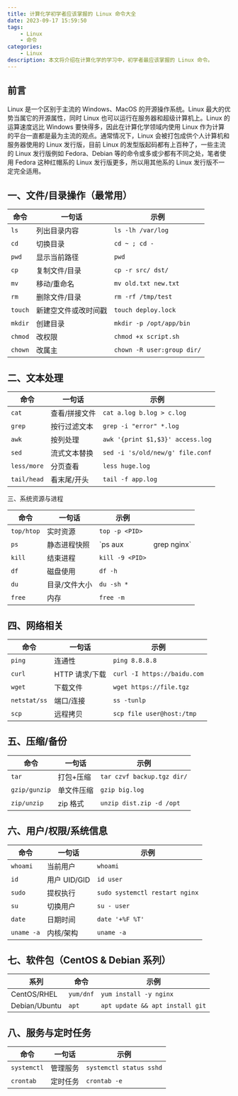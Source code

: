 ```yaml
---
title: 计算化学初学者应该掌握的 Linux 命令大全
date: 2023-09-17 15:59:50
tags:
    - Linux
    - 命令
categories: 
	- Linux
description: 本文将介绍在计算化学的学习中，初学者最应该掌握的 Linux 命令。
---
```


## 前言

Linux 是一个区别于主流的 Windows、MacOS 的开源操作系统。Linux 最大的优势当属它的开源属性，同时 Linux 也可以运行在服务器和超级计算机上。Linux 的运算速度远比 Windows 要快得多，因此在计算化学领域内使用 Linux 作为计算的平台一直都是最为主流的观点。通常情况下，Linux 会被打包成供个人计算机和服务器使用的 Linux 发行版，目前 Linux 的发型版起码都有上百种了，一些主流的 Linux 发行版例如 Fedora、Debian 等的命令或多或少都有不同之处，笔者使用 Fedora 这种红帽系的 Linux 发行版更多，所以用其他系的 Linux 发行版不一定完全适用。

## 一、文件/目录操作（最常用）

| 命令      | 一句话        | 示例                         |
| ------- | ---------- | -------------------------- |
| `ls`    | 列出目录内容     | `ls -lh /var/log`          |
| `cd`    | 切换目录       | `cd ~ ; cd -`              |
| `pwd`   | 显示当前路径     | `pwd`                      |
| `cp`    | 复制文件/目录    | `cp -r src/ dst/`          |
| `mv`    | 移动/重命名     | `mv old.txt new.txt`       |
| `rm`    | 删除文件/目录    | `rm -rf /tmp/test`         |
| `touch` | 新建空文件或改时间戳 | `touch deploy.lock`        |
| `mkdir` | 创建目录       | `mkdir -p /opt/app/bin`    |
| `chmod` | 改权限        | `chmod +x script.sh`       |
| `chown` | 改属主        | `chown -R user:group dir/` |

## 二、文本处理

| 命令          | 一句话     | 示例                               |
| ----------- | ------- | -------------------------------- |
| `cat`       | 查看/拼接文件 | `cat a.log b.log > c.log`        |
| `grep`      | 按行过滤文本  | `grep -i "error" *.log`          |
| `awk`       | 按列处理    | `awk '{print $1,$3}' access.log` |
| `sed`       | 流式文本替换  | `sed -i 's/old/new/g' file.conf` |
| `less/more` | 分页查看    | `less huge.log`                  |
| `tail/head` | 看末尾/开头  | `tail -f app.log`                |

三、系统资源与进程

| 命令         | 一句话     | 示例              |              |
| ---------- | ------- | --------------- | ------------ |
| `top/htop` | 实时资源    | `top -p <PID>`  |              |
| `ps`       | 静态进程快照  | \`ps aux        | grep nginx\` |
| `kill`     | 结束进程    | `kill -9 <PID>` |              |
| `df`       | 磁盘使用    | `df -h`         |              |
| `du`       | 目录/文件大小 | `du -sh *`      |              |
| `free`     | 内存      | `free -m`       |              |


## 四、网络相关


| 命令           | 一句话        | 示例                          |
| ------------ | ---------- | --------------------------- |
| `ping`       | 连通性        | `ping 8.8.8.8`              |
| `curl`       | HTTP 请求/下载 | `curl -I https://baidu.com` |
| `wget`       | 下载文件       | `wget https://file.tgz`     |
| `netstat/ss` | 端口/连接      | `ss -tunlp`                 |
| `scp`        | 远程拷贝       | `scp file user@host:/tmp`   |


## 五、压缩/备份

| 命令            | 一句话    | 示例                         |
| ------------- | ------ | -------------------------- |
| `tar`         | 打包+压缩  | `tar czvf backup.tgz dir/` |
| `gzip/gunzip` | 单文件压缩  | `gzip big.log`             |
| `zip/unzip`   | zip 格式 | `unzip dist.zip -d /opt`   |

## 六、用户/权限/系统信息

| 命令         | 一句话        | 示例                             |
| ---------- | ---------- | ------------------------------ |
| `whoami`   | 当前用户       | `whoami`                       |
| `id`       | 用户 UID/GID | `id user`                      |
| `sudo`     | 提权执行       | `sudo systemctl restart nginx` |
| `su`       | 切换用户       | `su - user`                    |
| `date`     | 日期时间       | `date '+%F %T'`                |
| `uname -a` | 内核/架构      | `uname -a`                     |


## 七、软件包（CentOS & Debian 系列）

| 系列            | 命令        | 示例                              |
| ------------- | --------- | ------------------------------- |
| CentOS/RHEL   | `yum/dnf` | `yum install -y nginx`          |
| Debian/Ubuntu | `apt`     | `apt update && apt install git` |

## 八、服务与定时任务

| 命令          | 一句话  | 示例                      |
| ----------- | ---- | ----------------------- |
| `systemctl` | 管理服务 | `systemctl status sshd` |
| `crontab`   | 定时任务 | `crontab -e`            |
